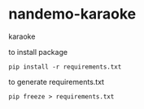 # nandemo-karaoke

karaoke

to install package

```cli
pip install -r requirements.txt
```

to generate requirements.txt

```cli
pip freeze > requirements.txt
```
